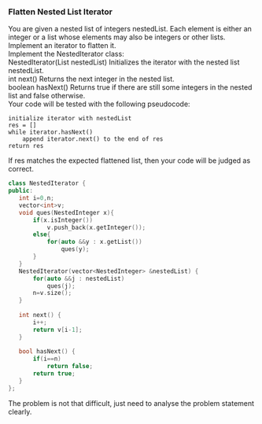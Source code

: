###  Flatten Nested List Iterator
You are given a nested list of integers nestedList. Each element is either an integer or a list whose elements may also be integers or other lists. Implement an iterator to flatten it.  
Implement the NestedIterator class:  
NestedIterator(List<NestedInteger> nestedList) Initializes the iterator with the nested list nestedList.  
int next() Returns the next integer in the nested list.  
boolean hasNext() Returns true if there are still some integers in the nested list and false otherwise.  
Your code will be tested with the following pseudocode:  
```
initialize iterator with nestedList
res = []
while iterator.hasNext()
    append iterator.next() to the end of res
return res
 ```
If res matches the expected flattened list, then your code will be judged as correct.  
 ```c++
class NestedIterator {
public:
    int i=0,n;
    vector<int>v;
    void ques(NestedInteger x){
        if(x.isInteger())
            v.push_back(x.getInteger());
        else{
            for(auto &&y : x.getList())
                ques(y);
        }
    }
    NestedIterator(vector<NestedInteger> &nestedList) {
        for(auto &&j : nestedList)
            ques(j);
        n=v.size();
    }
    
    int next() {
        i++;
        return v[i-1];
    }
    
    bool hasNext() {
        if(i==n)
            return false;
        return true;
    }
};
```
  
 The problem is not that difficult, just need to analyse the problem statement clearly.  
